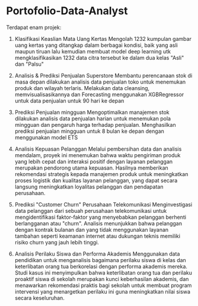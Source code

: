 # Portofolio-Data-Analyst
Terdapat enam projek:
1. Klasifikasi Keaslian Mata Uang Kertas
Mengolah 1232 kumpulan gambar uang kertas yang ditangkap dalam berbagai kondisi, baik yang asli maupun tiruan lalu kemudian membuat model deep learning utk mengklasifikasikan 1232 data citra tersebut ke dalam dua kelas "Asli" dan  "Palsu"

2. Analisis & Prediksi Penjualan Superstore
Membantu perencanaan stok di masa depan dilakukan analisis data penjualan toko untuk menemukan produk dan wilayah terlaris. Melakukan data cleansing, memvisualisasikannya dan Forecasting menggunakan XGBRegressor untuk data penjualan untuk 90 hari ke depan

3. Prediksi Penjualan mingguan
Mengoptimalkan manajemen stok dilakukan analisis data penjualan harian untuk menemukan pola mingguan dan pengaruh harga terhadap penjualan. Menghasilkan prediksi penjualan mingguan untuk 8 bulan ke depan dengan menggunakan model ETS

4. Analisis Kepuasan Pelanggan
Melalui pembersihan data dan analisis mendalam, proyek ini menemukan bahwa waktu pengiriman produk yang lebih cepat dan interaksi positif dengan layanan pelanggan merupakan pendorong utama kepuasan. Hasilnya memberikan rekomendasi strategis kepada manajemen produk untuk meningkatkan proses logistik dan kualitas layanan pelanggan, yang dapat secara langsung meningkatkan loyalitas pelanggan dan pendapatan perusahaan.

5. Prediksi "Customer Churn" Perusahaan Telekomunikasi
Menginvestigasi data pelanggan dari sebuah perusahaan telekomunikasi untuk mengidentifikasi faktor-faktor yang menyebabkan pelanggan berhenti berlangganan atau "churn". Analisis menunjukkan bahwa pelanggan dengan kontrak bulanan dan yang tidak menggunakan layanan tambahan seperti keamanan internet atau dukungan teknis memiliki risiko churn yang jauh lebih tinggi.

6. Analisis Perilaku Siswa dan Performa Akademis
Menggunakan data pendidikan untuk menganalisis bagaimana perilaku siswa di kelas dan keterlibatan orang tua berkorelasi dengan performa akademis mereka. Studi kasus ini menyimpulkan bahwa keterlibatan orang tua dan perilaku proaktif siswa di sekolah merupakan kunci keberhasilan akademis, dan menawarkan rekomendasi praktis bagi sekolah untuk membuat program intervensi yang menargetkan perilaku ini guna meningkatkan nilai siswa secara keseluruhan.
